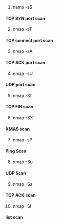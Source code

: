 1. namp <IP Address> -sS
#### TCP SYN port scan

2. nmap <IP Address> -sT 
#### TCP connect port scan

3. nmap <IP Address> -sA 
#### TCP ACK port scan

4. nmap <IP Address> -sU 
#### UDP port scan

5. nmap <IP Address> -Sf 
#### TCP FIN scan

6. nmap -SX <IP Address>
#### XMAS scan 

7. nmap -sP <IP Address>
#### Ping Scan

8. nmap -Su <IP Address>
#### UDP Scan 

9. nmap -Sa <IP Address>
#### TCP ACK scan

10. nmap -Sl <IP Address>
#### list scan
